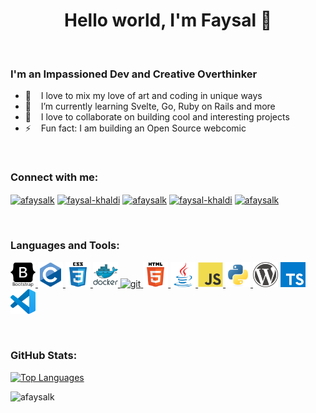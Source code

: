 <h1 align="center">Hello world, I'm Faysal 👋 </h1>

<br />


### I'm an Impassioned Dev and Creative Overthinker

- 🔭 &nbsp; &nbsp;I love to mix my love of art and coding in unique ways
- 🌱 &nbsp; &nbsp;I’m currently learning Svelte, Go, Ruby on Rails and more
- 👯 &nbsp; &nbsp;I love to collaborate on building cool and interesting projects
- ⚡ &nbsp; &nbsp;Fun fact: I am building an Open Source webcomic

<br />

### Connect with me:

<p align="left">
<a href="https://twitter.com/afaysalk" target="blank"><img align="center" src="https://raw.githubusercontent.com/rahuldkjain/github-profile-readme-generator/master/src/images/icons/Social/twitter.svg" alt="afaysalk" height="30" width="40" /></a>
<a href="https://www.linkedin.com/in/faysal-khaldi-24940b1a2/" target="blank"><img align="center" src="https://raw.githubusercontent.com/rahuldkjain/github-profile-readme-generator/master/src/images/icons/Social/linked-in-alt.svg" alt="faysal-khaldi" height="30" width="40" /></a>
<a href="https://discord.com/users/895958496573530123" target="blank"><img align="center" src="https://raw.githubusercontent.com/rahuldkjain/github-profile-readme-generator/master/src/images/icons/Social/discord.svg" alt="afaysalk" height="30" width="40" /></a>
<a href="https://www.behance.net/faysal-khaldi" target="blank"><img align="center" src="https://raw.githubusercontent.com/rahuldkjain/github-profile-readme-generator/master/src/images/icons/Social/behance.svg" alt="faysal-khaldi" height="30" width="40" /></a>
<a href="https://www.github.com/afaysalk" target="blank"><img align="center" src="https://raw.githubusercontent.com/rahuldkjain/github-profile-readme-generator/master/src/images/icons/Social/github.svg" alt="afaysalk" height="30" width="40" /></a>
</p>

<br />



### Languages and Tools:

<p align="left"> 
<a href="https://getbootstrap.com" target="_blank" rel="noreferrer"> <img src="https://raw.githubusercontent.com/devicons/devicon/master/icons/bootstrap/bootstrap-plain-wordmark.svg" alt="bootstrap" width="40" height="40"/> </a>
<a href="https://www.cprogramming.com/" target="_blank" rel="noreferrer"> <img src="https://raw.githubusercontent.com/devicons/devicon/master/icons/c/c-original.svg" alt="c" width="40" height="40"/> </a>
<a href="https://www.w3schools.com/css/" target="_blank" rel="noreferrer"> <img src="https://raw.githubusercontent.com/devicons/devicon/master/icons/css3/css3-original-wordmark.svg" alt="css3" width="40" height="40"/> </a> 
<a href="https://www.docker.com/" target="_blank" rel="noreferrer"> <img src="https://raw.githubusercontent.com/devicons/devicon/master/icons/docker/docker-original-wordmark.svg" alt="docker" width="40" height="40"/> </a> 
<a href="https://git-scm.com/" target="_blank" rel="noreferrer"> <img src="https://www.vectorlogo.zone/logos/git-scm/git-scm-icon.svg" alt="git" width="40" height="40"/> </a> 
<a href="https://www.w3.org/html/" target="_blank" rel="noreferrer"> <img src="https://raw.githubusercontent.com/devicons/devicon/master/icons/html5/html5-original-wordmark.svg" alt="html5" width="40" height="40"/> </a> 
<a href="https://www.java.com" target="_blank" rel="noreferrer"> <img src="https://raw.githubusercontent.com/devicons/devicon/master/icons/java/java-original.svg" alt="java" width="40" height="40"/> </a> 
<a href="https://developer.mozilla.org/en-US/docs/Web/JavaScript" target="_blank" rel="noreferrer"> <img src="https://raw.githubusercontent.com/devicons/devicon/master/icons/javascript/javascript-original.svg" alt="javascript" width="40" height="40"/> </a> 
<a href="https://www.python.org" target="_blank" rel="noreferrer"> <img src="https://raw.githubusercontent.com/devicons/devicon/master/icons/python/python-original.svg" alt="python" width="40" height="40"/> </a> 
<a href="https://wordpress.com" target="_blank" rel="noreferrer"> <img alt="wordpress" height="40" src="https://raw.githubusercontent.com/github/explore/80688e429a7d4ef2fca1e82350fe8e3517d3494d/topics/wordpress/wordpress.png" /></a>
<a href="https://www.typescriptlang.org" target="_blank" rel="noreferrer"> <img alt="typescript" height="40" src="https://raw.githubusercontent.com/github/explore/80688e429a7d4ef2fca1e82350fe8e3517d3494d/topics/typescript/typescript.png" /></a>
<a href="https://code.visualstudio.com" target="_blank" rel="noreferrer"> <img alt="vscode" height="40" src="https://raw.githubusercontent.com/github/explore/80688e429a7d4ef2fca1e82350fe8e3517d3494d/topics/visual-studio-code/visual-studio-code.png" /></a> </p>

<br />

### GitHub Stats:

[![Top Languages](https://github-readme-stats.vercel.app/api/top-langs/?username=afaysalk&theme=buefy&layout=compact&langs_count=8)](https://github.com/anuraghazra/github-readme-stats)

<p align="left"><img src="https://komarev.com/ghpvc/?username=afaysalkk&label=Profile%20Views&color=9834da&style=flat-square" alt="afaysalk" /></p>
